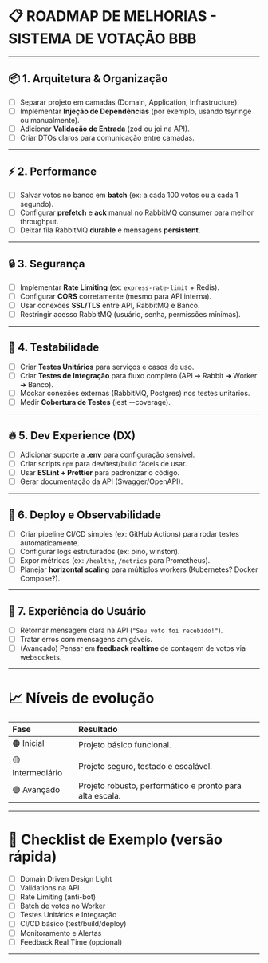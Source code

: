 # 📋 **ROADMAP DE MELHORIAS - SISTEMA DE VOTAÇÃO BBB**

---

## 📦 1. Arquitetura & Organização

- [ ] Separar projeto em camadas (Domain, Application, Infrastructure).
- [ ] Implementar **Injeção de Dependências** (por exemplo, usando tsyringe ou manualmente).
- [ ] Adicionar **Validação de Entrada** (zod ou joi na API).
- [ ] Criar DTOs claros para comunicação entre camadas.

---

## ⚡ 2. Performance

- [ ] Salvar votos no banco em **batch** (ex: a cada 100 votos ou a cada 1 segundo).
- [ ] Configurar **prefetch** e **ack** manual no RabbitMQ consumer para melhor throughput.
- [ ] Deixar fila RabbitMQ **durable** e mensagens **persistent**.

---

## 🔒 3. Segurança

- [ ] Implementar **Rate Limiting** (ex: `express-rate-limit` + Redis).
- [ ] Configurar **CORS** corretamente (mesmo para API interna).
- [ ] Usar conexões **SSL/TLS** entre API, RabbitMQ e Banco.
- [ ] Restringir acesso RabbitMQ (usuário, senha, permissões mínimas).

---

## 🧪 4. Testabilidade

- [ ] Criar **Testes Unitários** para serviços e casos de uso.
- [ ] Criar **Testes de Integração** para fluxo completo (API ➔ Rabbit ➔ Worker ➔ Banco).
- [ ] Mockar conexões externas (RabbitMQ, Postgres) nos testes unitários.
- [ ] Medir **Cobertura de Testes** (jest --coverage).

---

## 🔥 5. Dev Experience (DX)

- [ ] Adicionar suporte a **.env** para configuração sensível.
- [ ] Criar scripts `npm` para dev/test/build fáceis de usar.
- [ ] Usar **ESLint + Prettier** para padronizar o código.
- [ ] Gerar documentação da API (Swagger/OpenAPI).

---

## 🚀 6. Deploy e Observabilidade

- [ ] Criar pipeline CI/CD simples (ex: GitHub Actions) para rodar testes automaticamente.
- [ ] Configurar logs estruturados (ex: pino, winston).
- [ ] Expor métricas (ex: `/healthz`, `/metrics` para Prometheus).
- [ ] Planejar **horizontal scaling** para múltiplos workers (Kubernetes? Docker Compose?).

---

## 🎯 7. Experiência do Usuário

- [ ] Retornar mensagem clara na API (`"Seu voto foi recebido!"`).
- [ ] Tratar erros com mensagens amigáveis.
- [ ] (Avançado) Pensar em **feedback realtime** de contagem de votos via websockets.

---

# 📈 **Níveis de evolução**

| Fase | Resultado |
|:-----|:----------|
| 🟠 Inicial | Projeto básico funcional. |
| 🟡 Intermediário | Projeto seguro, testado e escalável. |
| 🟢 Avançado | Projeto robusto, performático e pronto para alta escala. |

---

# 📌 Checklist de Exemplo (versão rápida)

- [ ] Domain Driven Design Light
- [ ] Validations na API
- [ ] Rate Limiting (anti-bot)
- [ ] Batch de votos no Worker
- [ ] Testes Unitários e Integração
- [ ] CI/CD básico (test/build/deploy)
- [ ] Monitoramento e Alertas
- [ ] Feedback Real Time (opcional)

---